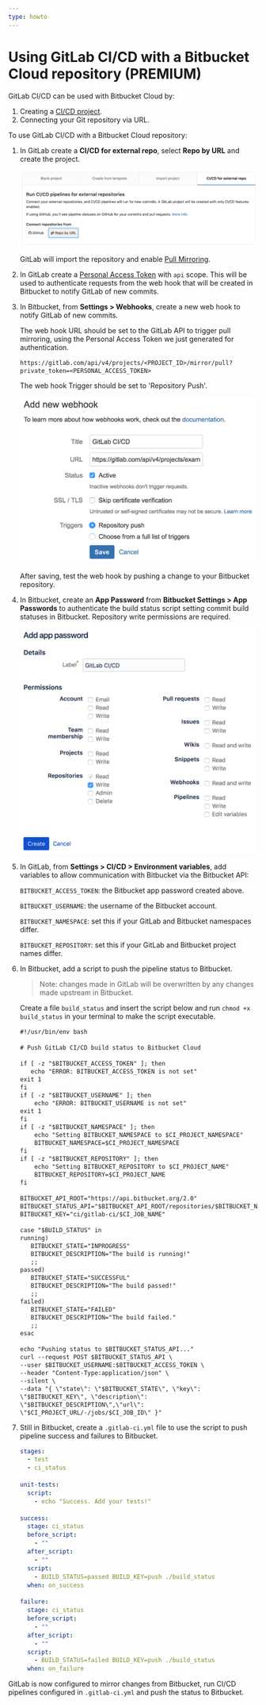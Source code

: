 ```yaml
---
type: howto
---
```


# Using GitLab CI/CD with a Bitbucket Cloud repository **(PREMIUM)**

GitLab CI/CD can be used with Bitbucket Cloud by:

1. Creating a [CI/CD project](../../user/project/ci_cd_for_external_repo.md).
1. Connecting your Git repository via URL.

To use GitLab CI/CD with a Bitbucket Cloud repository:

1. In GitLab create a **CI/CD for external repo**, select **Repo by URL** and
   create the project.

   ![Create project](img/external_repository.png)

   GitLab will import the repository and enable [Pull Mirroring][pull-mirroring].

1. In GitLab create a
   [Personal Access Token](../../user/profile/personal_access_tokens.md)
   with `api` scope. This will be used to authenticate requests from the web
   hook that will be created in Bitbucket to notify GitLab of new commits.

1. In Bitbucket, from **Settings > Webhooks**, create a new web hook to notify
   GitLab of new commits.

   The web hook URL should be set to the GitLab API to trigger pull mirroring,
   using the Personal Access Token we just generated for authentication.

   ```text
   https://gitlab.com/api/v4/projects/<PROJECT_ID>/mirror/pull?private_token=<PERSONAL_ACCESS_TOKEN>
   ```

   The web hook Trigger should be set to 'Repository Push'.

   ![Bitbucket Cloud webhook](img/bitbucket_webhook.png)

   After saving, test the web hook by pushing a change to your Bitbucket
   repository.

1. In Bitbucket, create an **App Password** from **Bitbucket Settings > App
   Passwords** to authenticate the build status script setting commit build
   statuses in Bitbucket. Repository write permissions are required.

   ![Bitbucket Cloud webhook](img/bitbucket_app_password.png)

1. In GitLab, from **Settings > CI/CD > Environment variables**, add variables to allow
   communication with Bitbucket via the Bitbucket API:

   `BITBUCKET_ACCESS_TOKEN`: the Bitbucket app password created above.

   `BITBUCKET_USERNAME`: the username of the Bitbucket account.

   `BITBUCKET_NAMESPACE`: set this if your GitLab and Bitbucket namespaces differ.

   `BITBUCKET_REPOSITORY`: set this if your GitLab and Bitbucket project names differ.

1. In Bitbucket, add a script to push the pipeline status to Bitbucket.

   > Note: changes made in GitLab will be overwritten by any changes made
   > upstream in Bitbucket.

   Create a file `build_status` and insert the script below and run
   `chmod +x build_status` in your terminal to make the script executable.

   ```shell
   #!/usr/bin/env bash

   # Push GitLab CI/CD build status to Bitbucket Cloud

   if [ -z "$BITBUCKET_ACCESS_TOKEN" ]; then
      echo "ERROR: BITBUCKET_ACCESS_TOKEN is not set"
   exit 1
   fi
   if [ -z "$BITBUCKET_USERNAME" ]; then
       echo "ERROR: BITBUCKET_USERNAME is not set"
   exit 1
   fi
   if [ -z "$BITBUCKET_NAMESPACE" ]; then
       echo "Setting BITBUCKET_NAMESPACE to $CI_PROJECT_NAMESPACE"
       BITBUCKET_NAMESPACE=$CI_PROJECT_NAMESPACE
   fi
   if [ -z "$BITBUCKET_REPOSITORY" ]; then
       echo "Setting BITBUCKET_REPOSITORY to $CI_PROJECT_NAME"
       BITBUCKET_REPOSITORY=$CI_PROJECT_NAME
   fi

   BITBUCKET_API_ROOT="https://api.bitbucket.org/2.0"
   BITBUCKET_STATUS_API="$BITBUCKET_API_ROOT/repositories/$BITBUCKET_NAMESPACE/$BITBUCKET_REPOSITORY/commit/$CI_COMMIT_SHA/statuses/build"
   BITBUCKET_KEY="ci/gitlab-ci/$CI_JOB_NAME"

   case "$BUILD_STATUS" in
   running)
      BITBUCKET_STATE="INPROGRESS"
      BITBUCKET_DESCRIPTION="The build is running!"
      ;;
   passed)
      BITBUCKET_STATE="SUCCESSFUL"
      BITBUCKET_DESCRIPTION="The build passed!"
      ;;
   failed)
      BITBUCKET_STATE="FAILED"
      BITBUCKET_DESCRIPTION="The build failed."
      ;;
   esac

   echo "Pushing status to $BITBUCKET_STATUS_API..."
   curl --request POST $BITBUCKET_STATUS_API \
   --user $BITBUCKET_USERNAME:$BITBUCKET_ACCESS_TOKEN \
   --header "Content-Type:application/json" \
   --silent \
   --data "{ \"state\": \"$BITBUCKET_STATE\", \"key\": \"$BITBUCKET_KEY\", \"description\":
   \"$BITBUCKET_DESCRIPTION\",\"url\": \"$CI_PROJECT_URL/-/jobs/$CI_JOB_ID\" }"
   ```

1. Still in Bitbucket, create a `.gitlab-ci.yml` file to use the script to push
   pipeline success and failures to Bitbucket.

   ```yaml
   stages:
     - test
     - ci_status

   unit-tests:
     script:
       - echo "Success. Add your tests!"

   success:
     stage: ci_status
     before_script:
       - ""
     after_script:
       - ""
     script:
       - BUILD_STATUS=passed BUILD_KEY=push ./build_status
     when: on_success

   failure:
     stage: ci_status
     before_script:
       - ""
     after_script:
       - ""
     script:
       - BUILD_STATUS=failed BUILD_KEY=push ./build_status
     when: on_failure
   ```

GitLab is now configured to mirror changes from Bitbucket, run CI/CD pipelines
configured in `.gitlab-ci.yml` and push the status to Bitbucket.

[pull-mirroring]: ../../user/project/repository/repository_mirroring.md#pulling-from-a-remote-repository-starter

<!-- ## Troubleshooting

Include any troubleshooting steps that you can foresee. If you know beforehand what issues
one might have when setting this up, or when something is changed, or on upgrading, it's
important to describe those, too. Think of things that may go wrong and include them here.
This is important to minimize requests for support, and to avoid doc comments with
questions that you know someone might ask.

Each scenario can be a third-level heading, e.g. `### Getting error message X`.
If you have none to add when creating a doc, leave this section in place
but commented out to help encourage others to add to it in the future. -->
